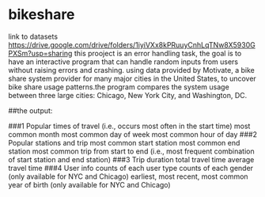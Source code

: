 # bikeshare


link to datasets https://drive.google.com/drive/folders/1iyiVXx8kPRuuyCnhLqTNw8X5930GPXSm?usp=sharing
this prooject is an error handling task, the goal is to have an interactive program that can handle random inputs from users  without raising errors and crashing.
using data provided by Motivate, a bike share system provider for many major cities in the United States, to uncover bike share usage patterns.the program compares the system usage between three large cities: Chicago, New York City, and Washington, DC.

##the output:

###1 Popular times of travel (i.e., occurs most often in the start time)
most common month
most common day of week
most common hour of day
###2 Popular stations and trip
most common start station
most common end station
most common trip from start to end (i.e., most frequent combination of start station and end station)
###3 Trip duration
total travel time
average travel time
###4 User info
counts of each user type
counts of each gender (only available for NYC and Chicago)
earliest, most recent, most common year of birth (only available for NYC and Chicago)
